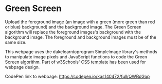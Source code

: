 # Green Screen

Upload the foreground image (an image with a green (more green than red or blue) background) and the background image. The Green Screen algorithm will replace the foreground images's background with the background image. The foreground and background images must be of the same size.

This webpage uses the dukelearntoprogram SimpleImage library's methods to manipulate image pixels and JavaScript functions to code the Green Screen algorithm. Part of w3Schools' CSS template has been used for webpage design. 

CodePen link to webpage: https://codepen.io/kas140472/full/QWBdGop
